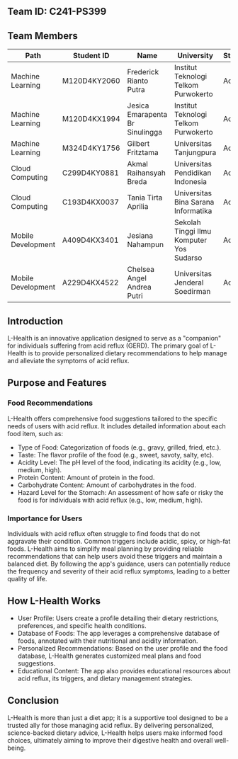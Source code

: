 ## Team ID: C241-PS399
## Team Members

| Path | Student ID              | Name                                   | University                                        | Status  |
|----------|-----------------|----------------------------------------|--------------------------------------------------|---------|
| Machine Learning     | M120D4KY2060    | Frederick Rianto Putra                 | Institut Teknologi Telkom Purwokerto              | Active  |
| Machine Learning       | M120D4KX1994    | Jesica Emarapenta Br Sinulingga        | Institut Teknologi Telkom Purwokerto              | Active  |
| Machine Learning       | M324D4KY1756    | Gilbert Fritztama                      | Universitas Tanjungpura                           | Active  |
| Cloud Computing      | C299D4KY0881    | Akmal Raihansyah Breda                 | Universitas Pendidikan Indonesia                  | Active  |
| Cloud Computing       | C193D4KX0037    | Tania Tirta Aprilia                    | Universitas Bina Sarana Informatika               | Active  |
| Mobile Development       | A409D4KX3401    | Jesiana Nahampun                       | Sekolah Tinggi Ilmu Komputer Yos Sudarso          | Active  |
| Mobile Development       | A229D4KX4522    | Chelsea Angel Andrea Putri             | Universitas Jenderal Soedirman                    | Active  |

## Introduction

L-Health is an innovative application designed to serve as a "companion" for individuals suffering from acid reflux (GERD). The primary goal of L-Health is to provide personalized dietary recommendations to help manage and alleviate the symptoms of acid reflux.


## Purpose and Features

### Food Recommendations
L-Health offers comprehensive food suggestions tailored to the specific needs of users with acid reflux. It includes detailed information about each food item, such as:
- Type of Food: Categorization of foods (e.g., gravy, grilled, fried, etc.).
- Taste: The flavor profile of the food (e.g., sweet, savoty, salty, etc).
- Acidity Level: The pH level of the food, indicating its acidity (e.g., low, medium, high).
- Protein Content: Amount of protein in the food.
- Carbohydrate Content: Amount of carbohydrates in the food.
- Hazard Level for the Stomach: An assessment of how safe or risky the food is for individuals with acid reflux (e.g., low, medium, high).

### Importance for Users
Individuals with acid reflux often struggle to find foods that do not aggravate their condition. Common triggers include acidic, spicy, or high-fat foods. L-Health aims to simplify meal planning by providing reliable recommendations that can help users avoid these triggers and maintain a balanced diet. By following the app's guidance, users can potentially reduce the frequency and severity of their acid reflux symptoms, leading to a better quality of life.

## How L-Health Works

- User Profile: Users create a profile detailing their dietary restrictions, preferences, and specific health conditions.
- Database of Foods: The app leverages a comprehensive database of foods, annotated with their nutritional and acidity information.
- Personalized Recommendations: Based on the user profile and the food database, L-Health generates customized meal plans and food suggestions.
- Educational Content: The app also provides educational resources about acid reflux, its triggers, and dietary management strategies.

## Conclusion
L-Health is more than just a diet app; it is a supportive tool designed to be a trusted ally for those managing acid reflux. By delivering personalized, science-backed dietary advice, L-Health helps users make informed food choices, ultimately aiming to improve their digestive health and overall well-being.

